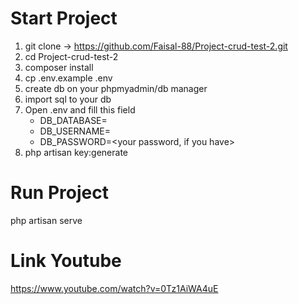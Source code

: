# Start Project
1. git clone -> https://github.com/Faisal-88/Project-crud-test-2.git
2. cd Project-crud-test-2
3. composer install
4. cp .env.example .env
5. create db on your phpmyadmin/db manager
6. import sql to your db
7. Open .env and fill this field
    - DB_DATABASE=<your dbname>
    - DB_USERNAME=<your username>
    - DB_PASSWORD=<your password, if you have>
8. php artisan key:generate

# Run Project
php artisan serve

# Link Youtube
https://www.youtube.com/watch?v=0Tz1AiWA4uE
